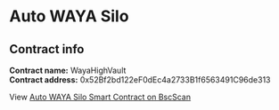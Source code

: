 # Auto WAYA Silo

## Contract info

**Contract name:** WayaHighVault\
**Contract address:** 0x52Bf2bd122eF0dEc4a2733B1f6563491C96de313

View [Auto WAYA Silo Smart Contract on BscScan](https://bscscan.com/address/0x52Bf2bd122eF0dEc4a2733B1f6563491C96de313#code)

